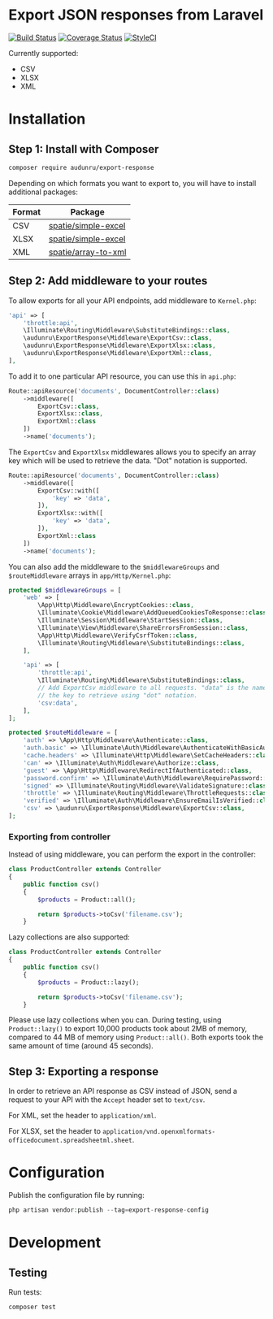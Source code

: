 # Export JSON responses from Laravel

[![Build Status](https://app.travis-ci.com/audunru/export-response.svg?branch=master)](https://app.travis-ci.com/audunru/export-response)
[![Coverage Status](https://coveralls.io/repos/github/audunru/export-response/badge.svg?branch=master)](https://coveralls.io/github/audunru/export-response?branch=master)
[![StyleCI](https://github.styleci.io/repos/407671897/shield?branch=master)](https://github.styleci.io/repos/407671897)

Currently supported:

- CSV
- XLSX
- XML

# Installation

## Step 1: Install with Composer

```bash
composer require audunru/export-response
```

Depending on which formats you want to export to, you will have to install additional packages:

| Format | Package                                                       |
| ------ | ------------------------------------------------------------- |
| CSV    | [spatie/simple-excel](https://github.com/spatie/simple-excel) |
| XLSX   | [spatie/simple-excel](https://github.com/spatie/simple-excel) |
| XML    | [spatie/array-to-xml](https://github.com/spatie/array-to-xml) |

## Step 2: Add middleware to your routes

To allow exports for all your API endpoints, add middleware to `Kernel.php`:

```php
'api' => [
    'throttle:api',
    \Illuminate\Routing\Middleware\SubstituteBindings::class,
    \audunru\ExportResponse\Middleware\ExportCsv::class,
    \audunru\ExportResponse\Middleware\ExportXlsx::class,
    \audunru\ExportResponse\Middleware\ExportXml::class,
],
```

To add it to one particular API resource, you can use this in `api.php`:

```php
Route::apiResource('documents', DocumentController::class)
    ->middleware([
        ExportCsv::class,
        ExportXlsx::class,
        ExportXml::class
    ])
    ->name('documents');
```

The `ExportCsv` and `ExportXlsx` middlewares allows you to specify an array key which will be used to retrieve the data. "Dot" notation is supported.

```php
Route::apiResource('documents', DocumentController::class)
    ->middleware([
        ExportCsv::with([
            'key' => 'data',
        ]),
        ExportXlsx::with([
            'key' => 'data',
        ]),
        ExportXml::class
    ])
    ->name('documents');
```

You can also add the middleware to the `$middlewareGroups` and `$routeMiddleware` arrays in `app/Http/Kernel.php`:

```php
protected $middlewareGroups = [
    'web' => [
        \App\Http\Middleware\EncryptCookies::class,
        \Illuminate\Cookie\Middleware\AddQueuedCookiesToResponse::class,
        \Illuminate\Session\Middleware\StartSession::class,
        \Illuminate\View\Middleware\ShareErrorsFromSession::class,
        \App\Http\Middleware\VerifyCsrfToken::class,
        \Illuminate\Routing\Middleware\SubstituteBindings::class,
    ],

    'api' => [
        'throttle:api',
        \Illuminate\Routing\Middleware\SubstituteBindings::class,
        // Add ExportCsv middleware to all requests. "data" is the name of
        // the key to retrieve using "dot" notation.
        'csv:data',
    ],
];

protected $routeMiddleware = [
    'auth' => \App\Http\Middleware\Authenticate::class,
    'auth.basic' => \Illuminate\Auth\Middleware\AuthenticateWithBasicAuth::class,
    'cache.headers' => \Illuminate\Http\Middleware\SetCacheHeaders::class,
    'can' => \Illuminate\Auth\Middleware\Authorize::class,
    'guest' => \App\Http\Middleware\RedirectIfAuthenticated::class,
    'password.confirm' => \Illuminate\Auth\Middleware\RequirePassword::class,
    'signed' => \Illuminate\Routing\Middleware\ValidateSignature::class,
    'throttle' => \Illuminate\Routing\Middleware\ThrottleRequests::class,
    'verified' => \Illuminate\Auth\Middleware\EnsureEmailIsVerified::class,
    'csv' => \audunru\ExportResponse\Middleware\ExportCsv::class,
];
```

### Exporting from controller

Instead of using middleware, you can perform the export in the controller:

```php
class ProductController extends Controller
{
    public function csv()
    {
        $products = Product::all();

        return $products->toCsv('filename.csv');
    }
```

Lazy collections are also supported:

```php
class ProductController extends Controller
{
    public function csv()
    {
        $products = Product::lazy();

        return $products->toCsv('filename.csv');
    }
```

Please use lazy collections when you can. During testing, using `Product::lazy()` to export 10,000 products took about 2MB of memory, compared to 44 MB of memory using `Product::all()`. Both exports took the same amount of time (around 45 seconds).

## Step 3: Exporting a response

In order to retrieve an API response as CSV instead of JSON, send a request to your API with the `Accept` header set to `text/csv`.

For XML, set the header to `application/xml`.

For XLSX, set the header to `application/vnd.openxmlformats-officedocument.spreadsheetml.sheet`.

# Configuration

Publish the configuration file by running:

```php
php artisan vendor:publish --tag=export-response-config
```

# Development

## Testing

Run tests:

```bash
composer test
```
